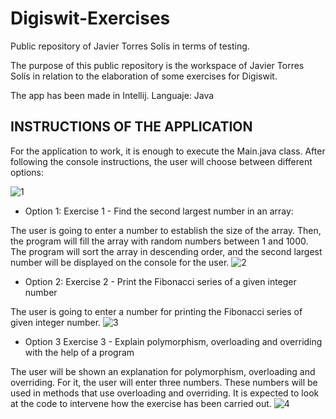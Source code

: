 # Digiswit-Exercises
Public repository of Javier Torres Solís in terms of testing.

The purpose of this public repository is the workspace of Javier Torres Solís in relation to the elaboration of some exercises for Digiswit.

The app has been made in Intellij.
Languaje: Java

## INSTRUCTIONS OF THE APPLICATION
For the application to work, it is enough to execute the Main.java class. After following the console instructions, the user will choose between different options:

![1](https://user-images.githubusercontent.com/71838439/209252935-12042e41-1062-447f-89cd-65f7747c61fd.png)

- Option 1: Exercise 1 - Find the second largest number in an array:

The user is going to enter a number to establish the size of the array. Then, the program will fill the array with random numbers between 1 and 1000. The program will sort the array in descending order, and the second largest number will be displayed on the console for the user. 
![2](https://user-images.githubusercontent.com/71838439/209253844-f7942186-0db2-4d4d-ab35-11b5dc4bdb9f.png)

- Option 2: Exercise 2 - Print the Fibonacci series of a given integer number

The user is going to enter a number for printing the Fibonacci series of given integer number.
![3](https://user-images.githubusercontent.com/71838439/209254287-17296308-d104-467b-91c0-8592c758a80c.png)

- Option 3 Exercise 3 - Explain polymorphism, overloading and overriding with the help of a program

The user will be shown an explanation for polymorphism, overloading and overriding. For it, the user will enter three numbers. These numbers will be used in methods that use overloading and overriding. It is expected to look at the code to intervene how the exercise has been carried out.
![4](https://user-images.githubusercontent.com/71838439/209254730-f27fd35b-778e-4b18-9a7b-32d33ac82363.png)

